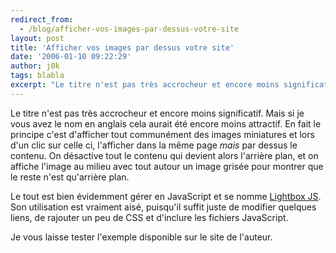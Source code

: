 ```yaml
---
redirect_from:
  - /blog/afficher-vos-images-par-dessus-votre-site
layout: post
title: 'Afficher vos images par dessus votre site'
date: '2006-01-10 09:22:29'
author: j0k
tags: blabla
excerpt: "Le titre n'est pas très accrocheur et encore moins significatif. Mais si je vous avez le nom en anglais cela aurait été encore moins attractif.     \nEn fait le principe c'est d'afficher tout communément des images miniatures et lors d'un clic sur celle ci, l'afficher dans la même page _mais_ par dessus le contenu. On désactive tout le contenu qui devient alors      …"
---
```


Le titre n'est pas très accrocheur et encore moins significatif. Mais si je vous avez le nom en anglais cela aurait été encore moins attractif.
En fait le principe c'est d'afficher tout communément des images miniatures et lors d'un clic sur celle ci, l'afficher dans la même page _mais_ par dessus le contenu. On désactive tout le contenu qui devient alors l'arrière plan, et on affiche l'image au milieu avec tout autour un image grisée pour montrer que le reste n'est qu'arrière plan.

Le tout est bien évidemment gérer en JavaScript et se nomme [Lightbox JS](http://www.huddletogether.com/projects/lightbox/). Son utilisation est vraiment aisé, puisqu'il suffit juste de modifier quelques liens, de rajouter un peu de CSS et d'inclure les fichiers JavaScript.

Je vous laisse tester l'exemple disponible sur le site de l'auteur.
